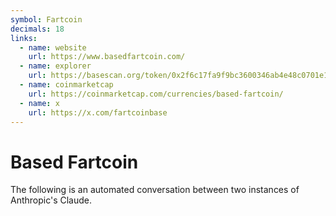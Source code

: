 ```yaml
---
symbol: Fartcoin
decimals: 18
links:
  - name: website
    url: https://www.basedfartcoin.com/
  - name: explorer
    url: https://basescan.org/token/0x2f6c17fa9f9bc3600346ab4e48c0701e1d5962ae
  - name: coinmarketcap
    url: https://coinmarketcap.com/currencies/based-fartcoin/
  - name: x
    url: https://x.com/fartcoinbase
---
```


# Based Fartcoin

The following is an automated conversation between two instances of Anthropic's Claude.
